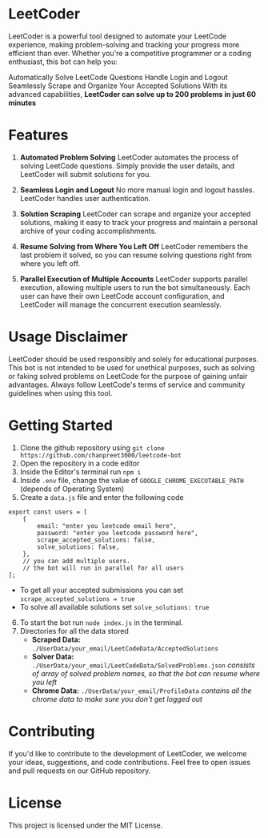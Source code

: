 # LeetCoder

LeetCoder is a powerful tool designed to automate your LeetCode experience, making problem-solving and tracking your progress more efficient than ever. Whether you're a competitive programmer or a coding enthusiast, this bot can help you:

Automatically Solve LeetCode Questions
Handle Login and Logout Seamlessly
Scrape and Organize Your Accepted Solutions
With its advanced capabilities, **LeetCoder can solve up to 200 problems in just 60 minutes**
# Features
1. **Automated Problem Solving**
LeetCoder automates the process of solving LeetCode questions. Simply provide the user details, and LeetCoder will submit solutions for you.

2. **Seamless Login and Logout**
No more manual login and logout hassles. LeetCoder handles user authentication.

3. **Solution Scraping**
LeetCoder can scrape and organize your accepted solutions, making it easy to track your progress and maintain a personal archive of your coding accomplishments.

4. **Resume Solving from Where You Left Off**
LeetCoder remembers the last problem it solved, so you can resume solving questions right from where you left off.

5. **Parallel Execution of Multiple Accounts**
LeetCoder supports parallel execution, allowing multiple users to run the bot simultaneously. Each user can have their own LeetCode account configuration, and LeetCoder will manage the concurrent execution seamlessly.

# Usage Disclaimer
LeetCoder should be used responsibly and solely for educational purposes. This bot is not intended to be used for unethical purposes, such as solving or faking solved problems on LeetCode for the purpose of gaining unfair advantages. Always follow LeetCode's terms of service and community guidelines when using this tool.

# Getting Started
1. Clone the github repository using ```git clone https://github.com/chanpreet3000/leetcode-bot```
2. Open the repository in a code editor
3. Inside the Editor's terminal run `npm i`
4. Inside `.env` file, change the value of `GOOGLE_CHROME_EXECUTABLE_PATH` (depends of Operating System)
5. Create a `data.js` file and enter the following code
```
export const users = [
    {
        email: "enter you leetcode email here",
        password: "enter you leetcode password here",
        scrape_accepted_solutions: false,
        solve_solutions: false,
    },
    // you can add multiple users.
    // the bot will run in parallel for all users
];

```
- To get all your accepted submissions you can set `scrape_accepted_solutions = true`
- To solve all available solutions set `solve_solutions: true`
6. To start the bot run `node index.js` in the terminal.
7. Directories for all the data stored
    -   **Scraped Data:** `./UserData/your_email/LeetCodeData/AcceptedSolutions`
    -   **Solver Data:** `./UserData/your_email/LeetCodeData/SolvedProblems.json`
        *consists of array of solved problem names, so that the bot can resume where you left*
    -   **Chrome Data:** `./UserData/your_email/ProfileData` *contains all the chrome data to make sure you don't get logged out*

# Contributing
If you'd like to contribute to the development of LeetCoder, we welcome your ideas, suggestions, and code contributions. Feel free to open issues and pull requests on our GitHub repository.

# License
This project is licensed under the MIT License.